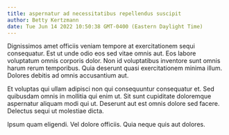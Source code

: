 ```yaml
---
title: aspernatur ad necessitatibus repellendus suscipit
author: Betty Kertzmann
date: Tue Jun 14 2022 10:50:38 GMT-0400 (Eastern Daylight Time)
---
```

Dignissimos amet officiis veniam tempore at exercitationem sequi consequatur. Est ut unde odio eos sed vitae omnis aut. Eos labore voluptatum omnis corporis dolor. Non id voluptatibus inventore sunt omnis harum rerum temporibus. Quia deserunt quasi exercitationem minima illum. Dolores debitis ad omnis accusantium aut.

 Et voluptas qui ullam adipisci non qui consequuntur consequatur et. Sed quibusdam omnis in mollitia qui enim ut. Sit sunt cupiditate doloremque aspernatur aliquam modi qui ut. Deserunt aut est omnis dolore sed facere. Delectus sequi ut molestiae dicta.

 Ipsum quam eligendi. Vel dolore officiis. Quia neque quis aut dolores.